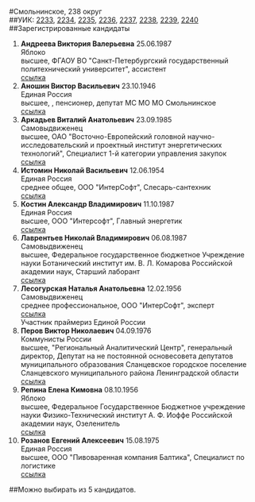 #Смольнинское, 238 округ  
##УИК: [2233](../../tik30/uik2233.md), [2234](../../tik30/uik2234.md), [2235](../../tik30/uik2235.md), [2236](../../tik30/uik2236.md), [2237](../../tik30/uik2237.md), [2238](../../tik30/uik2238.md), [2239](../../tik30/uik2239.md), [2240](../../tik30/uik2240.md)  
##Зарегистрированные кандидаты
1. **Андреева Виктория Валерьевна** 25.06.1987  
Яблоко  
высшее, ФГАОУ ВО "Санкт-Петербургский государственный политехнический университет", ассистент  
[ссылка](http://www.st-petersburg.vybory.izbirkom.ru/region/region/st-petersburg?action=show&root=1&tvd=4784030125678&vrn=4784030125678&region=78&global=&sub_region=78&prver=0&pronetvd=null&type=341&vibid=4784030126748)  
2. **Аношин Виктор Васильевич** 23.10.1946  
Единая Россия  
высшее, , пенсионер, депутат МС МО МО Смольнинское  
[ссылка](http://www.st-petersburg.vybory.izbirkom.ru/region/region/st-petersburg?action=show&root=1&tvd=4784030125678&vrn=4784030125678&region=78&global=&sub_region=78&prver=0&pronetvd=null&type=341&vibid=4784030126711)  
3. **Аркадьев Виталий Анатольевич** 23.09.1985  
Самовыдвиженец  
высшее, ОАО "Восточно-Европейский головной научно-исследовательский и проектный институт энергетических технологий", Специалист 1-й категории управления закупок  
[ссылка](http://www.st-petersburg.vybory.izbirkom.ru/region/region/st-petersburg?action=show&root=1&tvd=4784030125678&vrn=4784030125678&region=78&global=&sub_region=78&prver=0&pronetvd=null&type=341&vibid=4784030125978)  
4. **Истомин Николай Васильевич** 12.06.1954  
Единая Россия  
среднее общее, ООО "ИнтерСофт", Слесарь-сантехник  
[ссылка](http://www.st-petersburg.vybory.izbirkom.ru/region/region/st-petersburg?action=show&root=1&tvd=4784030125678&vrn=4784030125678&region=78&global=&sub_region=78&prver=0&pronetvd=null&type=341&vibid=4784030126705)  
5. **Костин Александр Владимирович** 11.10.1987  
Единая Россия  
высшее, ООО "Интерсофт", Главный энергетик  
[ссылка](http://www.st-petersburg.vybory.izbirkom.ru/region/region/st-petersburg?action=show&root=1&tvd=4784030125678&vrn=4784030125678&region=78&global=&sub_region=78&prver=0&pronetvd=null&type=341&vibid=4784030126679)  
6. **Лаврентьев Николай Владимирович** 06.08.1987  
Самовыдвиженец  
высшее, Федеральное государственное бюджетное Учреждение науки Ботанический институт им. В. Л. Комарова Российской академии наук, Старший лаборант  
[ссылка](http://www.st-petersburg.vybory.izbirkom.ru/region/region/st-petersburg?action=show&root=1&tvd=4784030125678&vrn=4784030125678&region=78&global=&sub_region=78&prver=0&pronetvd=null&type=341&vibid=4784030126371)  
7. **Лесогурская Наталья Анатольевна** 12.02.1956  
Самовыдвиженец  
среднее профессиональное, ООО "ИнтерСофт", эксперт  
[ссылка](http://www.st-petersburg.vybory.izbirkom.ru/region/region/st-petersburg?action=show&root=1&tvd=4784030125678&vrn=4784030125678&region=78&global=&sub_region=78&prver=0&pronetvd=null&type=341&vibid=4784030126672)  
Участник праймериз Единой России  
8. **Перов Виктор Николаевич** 04.09.1976  
Коммунисты России  
высшее, "Региональный Аналитический Центр", генеральный директор, Депутат на не постоянной основесовета депутатов муниципального образования Сланцевское городское поселение Сланцевского муниципального района Ленинградской области  
[ссылка](http://www.st-petersburg.vybory.izbirkom.ru/region/region/st-petersburg?action=show&root=1&tvd=4784030125678&vrn=4784030125678&region=78&global=&sub_region=78&prver=0&pronetvd=null&type=341&vibid=4784030126029)  
9. **Репина Елена Кимовна** 08.10.1956  
Яблоко  
высшее, Федеральное Государственное Бюджетное учреждение науки Физико-Технический институт А. Ф. Иоффе Российской академии наук, Озеленитель  
[ссылка](http://www.st-petersburg.vybory.izbirkom.ru/region/region/st-petersburg?action=show&root=1&tvd=4784030125678&vrn=4784030125678&region=78&global=&sub_region=78&prver=0&pronetvd=null&type=341&vibid=4784030126429)  
10. **Розанов Евгений Алексеевич** 15.08.1975  
Единая Россия  
высшее, ООО "Пивоваренная компания Балтика", Специалист по логистике  
[ссылка](http://www.st-petersburg.vybory.izbirkom.ru/region/region/st-petersburg?action=show&root=1&tvd=4784030125678&vrn=4784030125678&region=78&global=&sub_region=78&prver=0&pronetvd=null&type=341&vibid=4784030126665)  

##Можно выбирать из 5 кандидатов.  
